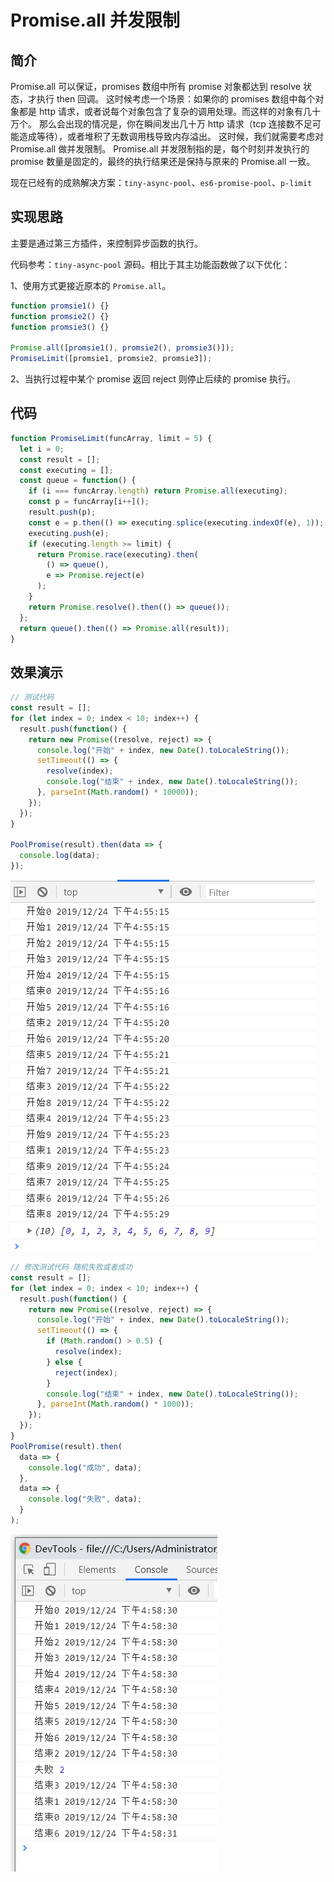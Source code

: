 # Promise.all 并发限制

## 简介

Promise.all 可以保证，promises 数组中所有 promise 对象都达到 resolve 状态，才执行 then 回调。
这时候考虑一个场景：如果你的 promises 数组中每个对象都是 http 请求，或者说每个对象包含了复杂的调用处理。而这样的对象有几十万个。
那么会出现的情况是，你在瞬间发出几十万 http 请求（tcp 连接数不足可能造成等待），或者堆积了无数调用栈导致内存溢出。
这时候，我们就需要考虑对 Promise.all 做并发限制。
Promise.all 并发限制指的是，每个时刻并发执行的 promise 数量是固定的，最终的执行结果还是保持与原来的 Promise.all 一致。

现在已经有的成熟解决方案：`tiny-async-pool`、`es6-promise-pool`、`p-limit`

## 实现思路

主要是通过第三方插件，来控制异步函数的执行。

代码参考：`tiny-async-pool` 源码。相比于其主功能函数做了以下优化：

1、使用方式更接近原本的 `Promise.all`。

```js
function promsie1() {}
function promsie2() {}
function promsie3() {}

Promise.all([promsie1(), promsie2(), promsie3()]);
PromiseLimit([promsie1, promsie2, promsie3]);
```

2、当执行过程中某个 promise 返回 reject 则停止后续的 promise 执行。

## 代码

```js
function PromiseLimit(funcArray, limit = 5) {
  let i = 0;
  const result = [];
  const executing = [];
  const queue = function() {
    if (i === funcArray.length) return Promise.all(executing);
    const p = funcArray[i++]();
    result.push(p);
    const e = p.then(() => executing.splice(executing.indexOf(e), 1));
    executing.push(e);
    if (executing.length >= limit) {
      return Promise.race(executing).then(
        () => queue(),
        e => Promise.reject(e)
      );
    }
    return Promise.resolve().then(() => queue());
  };
  return queue().then(() => Promise.all(result));
}
```

## 效果演示

```js
// 测试代码
const result = [];
for (let index = 0; index < 10; index++) {
  result.push(function() {
    return new Promise((resolve, reject) => {
      console.log("开始" + index, new Date().toLocaleString());
      setTimeout(() => {
        resolve(index);
        console.log("结束" + index, new Date().toLocaleString());
      }, parseInt(Math.random() * 10000));
    });
  });
}

PoolPromise(result).then(data => {
  console.log(data);
});
```

![GC1](./img/promise-resolve.png)

```js
// 修改测试代码 随机失败或者成功
const result = [];
for (let index = 0; index < 10; index++) {
  result.push(function() {
    return new Promise((resolve, reject) => {
      console.log("开始" + index, new Date().toLocaleString());
      setTimeout(() => {
        if (Math.random() > 0.5) {
          resolve(index);
        } else {
          reject(index);
        }
        console.log("结束" + index, new Date().toLocaleString());
      }, parseInt(Math.random() * 1000));
    });
  });
}
PoolPromise(result).then(
  data => {
    console.log("成功", data);
  },
  data => {
    console.log("失败", data);
  }
);
```

![GC1](./img/promise-reject.png)
